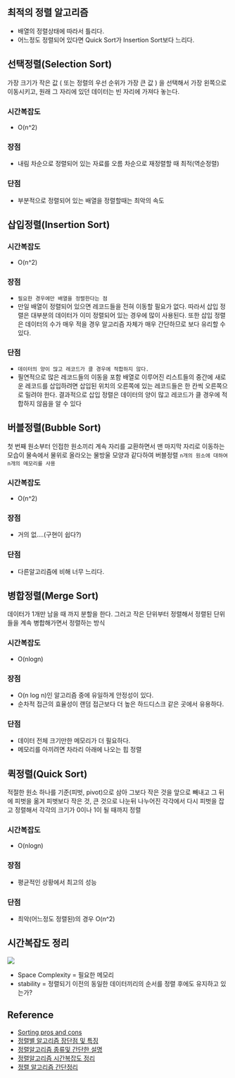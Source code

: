 ## 최적의 정렬 알고리즘
- 배열의 정렬상태에 따라서 틀리다.
- 어느정도 정렬되어 있다면 Quick Sort가 Insertion Sort보다 느리다.

## 선택정렬(Selection Sort)
가장 크기가 작은 값 ( 또는 정렬의 우선 순위가 가장 큰 값 ) 을 선택해서 가장 왼쪽으로 이동시키고,
원래 그 자리에 있던 데이터는 빈 자리에 가져다 놓는다.

### 시간복잡도
- O(n^2)

### 장점
- 내림 차순으로 정렬되어 있는 자료를 오름 차순으로 재정렬할 때 최적(역순정렬)

### 단점
- 부분적으로 정렬되어 있는 배열을 정렬할때는 최악의 속도

## 삽입정렬(Insertion Sort)

### 시간복잡도
- O(n^2)

### 장점
- `필요한 경우에만 배열을 정렬한다는 점`
- 만일 배열이 정렬되어 있으면 레코드들을 전혀 이동할 필요가 없다. 따라서 삽입 정렬은 대부분의 데이터가 이미 정렬되어 있는 경우에 많이 사용된다. 또한 삽입 정렬은 데이터의 수가 매우 적을 경우 알고리즘 자체가 매우 간단하므로 보다 유리할 수 있다. 


### 단점
- `데이터의 양이 많고 레코드가 클 경우에 적합하지 않다.`
- 필연적으로 많은 레코드들의 이동을 포함 배열로 이루어진 리스트들의 중간에 새로운 레코드를 삽입하려면 삽입된 위치의 오른쪽에 있는 레코드들은 한 칸씩 오른쪽으로 밀려야 한다.
결과적으로 삽입 정렬은 데이터의 양이 많고 레코드가 클 경우에 적합하지 않음을 알 수 있다


## 버블정렬(Bubble Sort)
첫 번째 원소부터 인접한 원소끼리 계속 자리를 교환하면서 맨 마지막 자리로 이동하는 모습이 물속에서 물위로 올라오는 물방울 모양과 같다하여 버블정렬
`n개의 원소에 대하여 n개의 메모리를 사용`

### 시간복잡도
- O(n^2)

### 장점
- 거의 없....(구현이 쉽다?)

### 단점
- 다른알고리즘에 비해 너무 느리다.

## 병합정렬(Merge Sort)
데이터가 1개만 남을 때 까지 분할을 한다.
그러고 작은 단위부터 정렬해서 정렬된 단위들을 계속 병합해가면서 정렬하는 방식

### 시간복잡도
- O(nlogn)

### 장점
- O(n log n)인 알고리즘 중에 유일하게 안정성이 있다.
- 순차적 접근의 효율성이 랜덤 접근보다 더 높은 하드디스크 같은 곳에서 유용하다.

### 단점
- 데이터 전체 크기만한 메모리가 더 필요하다.
- 메모리를 아끼려면 차라리 아래에 나오는 힙 정렬


## 퀵정렬(Quick Sort)
적절한 원소 하나를 기준(피벗, pivot)으로 삼아 그보다 작은 것을 앞으로 빼내고 그 뒤에 피벗을 옮겨 피벗보다 작은 것, 큰 것으로 나눈뒤 나누어진 각각에서 다시 피벗을 잡고 정렬해서 각각의 크기가 0이나 1이 될 때까지 정렬

### 시간복잡도
- O(nlogn)

### 장점
- 평균적인 상황에서 최고의 성능

### 단점
- 최악(어느정도 정렬된)의 경우 O(n^2)

## 시간복잡도 정리
![](http://c2down.cyworld.co.kr/download?fid=6422316c86e2cc27ffb333c4c0f27883&name=%C1%A4%B7%C4%BE%CB%B0%ED%B8%AE%C1%F2%20%BA%B9%C0%E2%B5%B5.jpg)
- Space Complexity = 필요한 메모리
- stability = 정렬되기 이전의 동일한 데이터끼리의 순서를 정렬 후에도 유지하고 있는가?

## Reference
- [Sorting pros and cons](http://www.brucemerry.org.za/manual/algorithms/sorting.html)
- [정렬별 알고리즘 장단점 및 특징](http://tctt.tistory.com/47)
- [정렬알고리즘 종류및 간단한 설명](http://blog.naver.com/PostView.nhn?blogId=tyboss&logNo=70046128991)
- [정렬알고리즘 시간복잡도 정리](http://3dmpengines.tistory.com/433)
- [정렬 알고리즘 간단정리](http://chocorolls.tistory.com/44)
